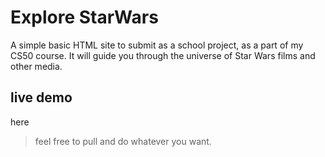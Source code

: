 # Explore StarWars

A simple basic HTML site to submit as a school project, as a part of my CS50 course. It will guide you through the universe of Star Wars films and other media.

## live demo
here

> feel free to pull and do whatever you want.